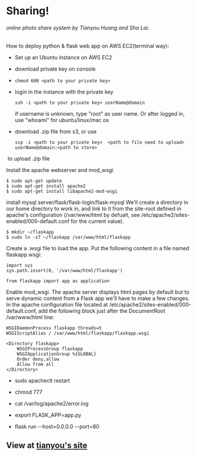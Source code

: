 # Sharing! 

###### online photo share system by Tianyou Huang and Sha Lai.

How to deploy python & flask web app on AWS EC2(terminal way):
- Set up an Ubuntu instance on AWS EC2
- download private key on console

- ``` chmod 600 <path to your private key> ``` 

- login in the instance with the private key
  ```
  ssh -i <path to your private key> userName@domain
  ```
  if username is unknown, type "root" as user name. Or after logged in, use "whoami" for ubuntu/linux/mac os
- download .zip file from s3, or use
  ```
  scp -i <path to your private key>  <path to file need to upload> userName@domain:<path to store>
  ```
  to upload .zip file
  
Install the apache webserver and mod_wsgi
```
$ sudo apt-get update
$ sudo apt-get install apache2
$ sudo apt-get install libapache2-mod-wsgi
```

install mysql server/flask/flask-login/flask-mysql
We'll create a directory in our home directory to work in, and link to it from the site-root defined in apache's configuration (/var/www/html by defualt, see /etc/apache2/sites-enabled/000-default.conf for the current value).
```
$ mkdir ~/flaskapp
$ sudo ln -sT ~/flaskapp /var/www/html/flaskapp
```
Create a .wsgi file to load the app.
Put the following content in a file named flaskapp.wsgi:
```
import sys
sys.path.insert(0, '/var/www/html/flaskapp')

from flaskapp import app as application
```
Enable mod_wsgi.
The apache server displays html pages by default but to serve dynamic content from a Flask app we'll have to make a few changes. In the apache configuration file located at /etc/apache2/sites-enabled/000-default.conf, add the following block just after the DocumentRoot /var/www/html line:
```
WSGIDaemonProcess flaskapp threads=5
WSGIScriptAlias / /var/www/html/flaskapp/flaskapp.wsgi

<Directory flaskapp>
    WSGIProcessGroup flaskapp
    WSGIApplicationGroup %{GLOBAL}
    Order deny,allow
    Allow from all
</Directory>
  ```
- sudo apachectl restart

- chmod 777 <absolute path to folder need to be public>
  
- cat /var/log/apache2/error.log

- export FLASK_APP=app.py
- flask run --host=0.0.0.0 --port=80



## View at [tianyou's site]

[tianyou's site]:http://photoshare.tianyouh.com


